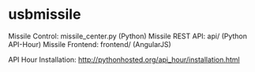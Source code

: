 # usbmissile

Missile Control: missile_center.py (Python)
Missile REST API: api/ (Python API-Hour)
Missile Frontend: frontend/ (AngularJS)


API Hour Installation: http://pythonhosted.org/api_hour/installation.html
